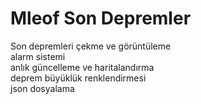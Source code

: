 # Mleof Son Depremler
Son depremleri çekme ve görüntüleme<br>
alarm sistemi<br>
anlık güncelleme ve haritalandırma<br>
deprem büyüklük renklendirmesi<br>
json dosyalama<br>
